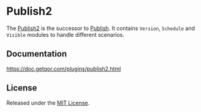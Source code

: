 # Publish2

The [Publish2](https://github.com/qor/publish2) is the successor to [Publish](https://github.com/qor/publish). It contains `Version`, `Schedule` and `Visible` modules to handle different scenarios.

## Documentation

<https://doc.getqor.com/plugins/publish2.html>

## License

Released under the [MIT License](http://opensource.org/licenses/MIT).
